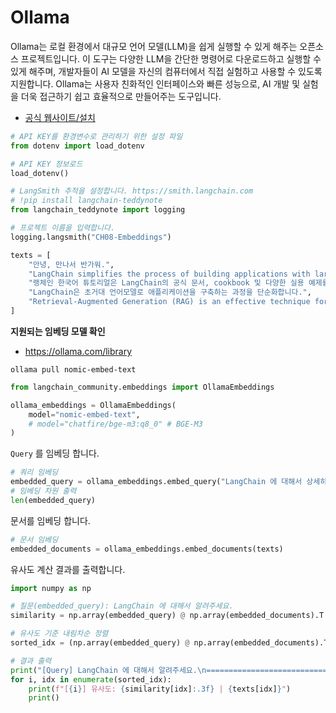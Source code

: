 # Ollama

Ollama는 로컬 환경에서 대규모 언어 모델(LLM)을 쉽게 실행할 수 있게 해주는 오픈소스 프로젝트입니다. 이 도구는 다양한 LLM을 간단한 명령어로 다운로드하고 실행할 수 있게 해주며, 개발자들이 AI 모델을 자신의 컴퓨터에서 직접 실험하고 사용할 수 있도록 지원합니다. Ollama는 사용자 친화적인 인터페이스와 빠른 성능으로, AI 개발 및 실험을 더욱 접근하기 쉽고 효율적으로 만들어주는 도구입니다.

- [공식 웹사이트/설치](https://ollama.com/)

```python
# API KEY를 환경변수로 관리하기 위한 설정 파일
from dotenv import load_dotenv

# API KEY 정보로드
load_dotenv()
```

```python
# LangSmith 추적을 설정합니다. https://smith.langchain.com
# !pip install langchain-teddynote
from langchain_teddynote import logging

# 프로젝트 이름을 입력합니다.
logging.langsmith("CH08-Embeddings")
```

```python
texts = [
    "안녕, 만나서 반가워.",
    "LangChain simplifies the process of building applications with large language models",
    "랭체인 한국어 튜토리얼은 LangChain의 공식 문서, cookbook 및 다양한 실용 예제를 바탕으로 하여 사용자가 LangChain을 더 쉽고 효과적으로 활용할 수 있도록 구성되어 있습니다. ",
    "LangChain은 초거대 언어모델로 애플리케이션을 구축하는 과정을 단순화합니다.",
    "Retrieval-Augmented Generation (RAG) is an effective technique for improving AI responses.",
]
```

**지원되는 임베딩 모델 확인**

- https://ollama.com/library

`ollama pull nomic-embed-text`

```python
from langchain_community.embeddings import OllamaEmbeddings

ollama_embeddings = OllamaEmbeddings(
    model="nomic-embed-text",
    # model="chatfire/bge-m3:q8_0" # BGE-M3
)
```

`Query` 를 임베딩 합니다.

```python
# 쿼리 임베딩
embedded_query = ollama_embeddings.embed_query("LangChain 에 대해서 상세히 알려주세요.")
# 임베딩 차원 출력
len(embedded_query)
```

문서를 임베딩 합니다.

```python
# 문서 임베딩
embedded_documents = ollama_embeddings.embed_documents(texts)
```

유사도 계산 결과를 출력합니다.

```python
import numpy as np

# 질문(embedded_query): LangChain 에 대해서 알려주세요.
similarity = np.array(embedded_query) @ np.array(embedded_documents).T

# 유사도 기준 내림차순 정렬
sorted_idx = (np.array(embedded_query) @ np.array(embedded_documents).T).argsort()[::-1]

# 결과 출력
print("[Query] LangChain 에 대해서 알려주세요.\n====================================")
for i, idx in enumerate(sorted_idx):
    print(f"[{i}] 유사도: {similarity[idx]:.3f} | {texts[idx]}")
    print()
```
